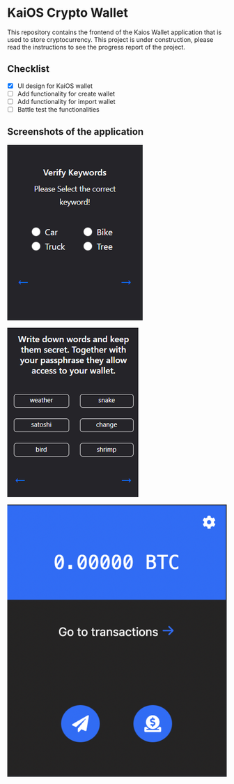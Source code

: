 # KaiOS Crypto Wallet

This repository contains the frontend of the Kaios Wallet application that is used to store cryptocurrency. This project is under construction, please read the instructions to see the progress report of the project.

## Checklist

- [X] UI design for KaiOS wallet
- [ ] Add functionality for create wallet
- [ ] Add functionality for import wallet
- [ ] Battle test the functionalities

## Screenshots of the application

![image](screenshots/first.png)

![image](screenshots/1.png)

![image](screenshots/2.png)